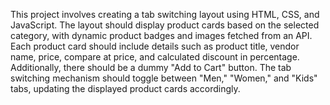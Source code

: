 This project involves creating a tab switching layout using HTML, CSS, and JavaScript. The layout should display product cards based on the selected category, with dynamic product badges and images fetched from an API. Each product card should include details such as product title, vendor name, price, compare at price, and calculated discount in percentage. Additionally, there should be a dummy "Add to Cart" button. The tab switching mechanism should toggle between "Men," "Women," and "Kids" tabs, updating the displayed product cards accordingly.
